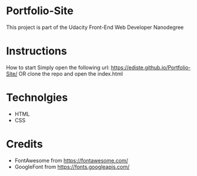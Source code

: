 # Portfolio-Site
This project is part of the Udacity Front-End Web Developer Nanodegree

# Instructions
How to start
Simply open the following url: https://ediste.github.io/Portfolio-Site/ OR clone the repo and open the index.html

# Technolgies
- HTML
- CSS

# Credits
- FontAwesome from https://fontawesome.com/
- GoogleFont from https://fonts.googleapis.com/
